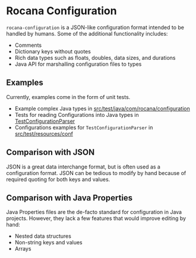 <!--
Licensed to the Apache Software Foundation (ASF) under one or more
contributor license agreements.  See the NOTICE file distributed with
this work for additional information regarding copyright ownership.
The ASF licenses this file to You under the Apache License, Version 2.0
(the "License"); you may not use this file except in compliance with
the License.  You may obtain a copy of the License at

    http://www.apache.org/licenses/LICENSE-2.0

Unless required by applicable law or agreed to in writing, software
distributed under the License is distributed on an "AS IS" BASIS,
WITHOUT WARRANTIES OR CONDITIONS OF ANY KIND, either express or implied.
See the License for the specific language governing permissions and
limitations under the License.
-->

# Rocana Configuration

`rocana-configuration` is a JSON-like configuration format intended to be handled by humans.  Some of the additional functionality includes:
* Comments
* Dictionary keys without quotes
* Rich data types such as floats, doubles, data sizes, and durations
* Java API for marshalling configuration files to types

## Examples

Currently, examples come in the form of unit tests.
* Example complex Java types in [src/test/java/com/rocana/configuration](src/test/java/com/rocana/configuration)
* Tests for reading Configurations into Java types in [TestConfigurationParser](src/test/java/com/rocana/configuration/TestConfigurationParser.java)
* Configurations examples for `TestConfigurationParser` in [src/test/resources/conf](src/test/resources/conf)

## Comparison with JSON

JSON is a great data interchange format, but is often used as a configuration format.  JSON can be tedious to modify by hand because of required quoting for both keys and values.

## Comparison with Java Properties

Java Properties files are the de-facto standard for configuration in Java projects.  However, they lack a few features that would improve editing by hand:
* Nested data structures
* Non-string keys and values
* Arrays
